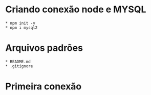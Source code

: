 # Criando conexão node e MYSQL
    * npm init -y
    * npm i mysql2
# Arquivos padrões
    * README.md
    * .gitignore
# Primeira conexão
    
